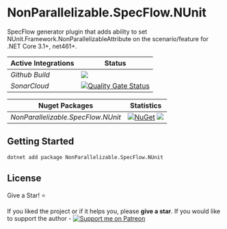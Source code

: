 # NonParallelizable.SpecFlow.NUnit
SpecFlow generator plugin that adds ability to set NUnit.Framework.NonParallelizableAttribute on the scenario/feature for .NET Core 3.1+, net461+.

| Active Integrations | Status |
|-|-|
| *Github Build* | ![](https://github.com/oleksandr-fomenko/NonParallelizable.SpecFlow.NUnit/actions/workflows/build.yml/badge.svg) |
| *SonarCloud* | [![Quality Gate Status](https://sonarcloud.io/api/project_badges/measure?project=oleksandr-fomenko_NonParallelizable.SpecFlow.NUnit&metric=alert_status)](https://sonarcloud.io/dashboard?id=oleksandr-fomenko_NonParallelizable.SpecFlow.NUnit) |

|Nuget Packages | Statistics |
|-|-|
|*NonParallelizable.SpecFlow.NUnit*|[![NuGet](https://img.shields.io/nuget/v/NonParallelizable.SpecFlow.NUnit.svg)](https://www.nuget.org/packages/NonParallelizable.SpecFlow.NUnit/) ![](https://img.shields.io/nuget/dt/NonParallelizable.SpecFlow.NUnit)|

## Getting Started
```
dotnet add package NonParallelizable.SpecFlow.NUnit
```

## License

Give a Star! :star:

If you liked the project or if it helps you, please **give a star**. If you would like to support the author - [![Support me on Patreon](https://img.shields.io/endpoint.svg?url=https%3A%2F%2Fshieldsio-patreon.vercel.app%2Fapi%3Fusername%3Doleksandrfomenko%26type%3Dpatrons&style=flat)](https://patreon.com/oleksandrfomenko)
